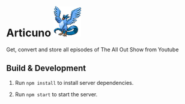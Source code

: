 # Articuno ![Articuno](cryptonym.png)

Get, convert and store all episodes of The All Out Show from Youtube

## Build & Development

1. Run `npm install` to install server dependencies.

2. Run `npm start` to start the server.
